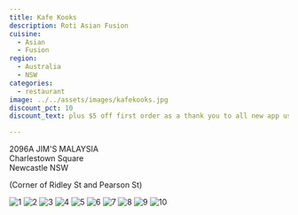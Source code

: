 ```yaml
---
title: Kafe Kooks
description: Roti Asian Fusion
cuisine:
  - Asian
  - Fusion
region:
  - Australia
  - NSW
categories:
  - restaurant
image: ../../assets/images/kafekooks.jpg
discount_pct: 10
discount_text: plus $5 off first order as a thank you to all new app users

---
```


2096A JIM'S MALAYSIA  
Charlestown Square  
Newcastle NSW

(Corner of Ridley St and Pearson St)

![1](../../assets/images/kafekooks1.jpg)
![2](../../assets/images/kafekooks2.jpg)
![3](../../assets/images/kafekooks3.jpg)
![4](../../assets/images/kafekooks4.jpg)
![5](../../assets/images/kafekooks5.jpg)
![6](../../assets/images/kafekooks6.jpg)
![7](../../assets/images/kafekooks7.png)
![8](../../assets/images/kafekooks8.jpg)
![9](../../assets/images/kafekooks9.jpg)
![10](../../assets/images/kafekooks10.jpg)
